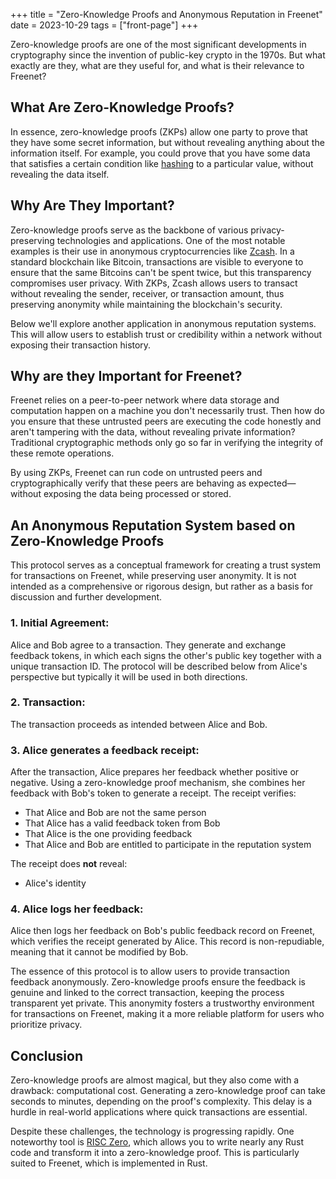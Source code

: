 +++
title = "Zero-Knowledge Proofs and Anonymous Reputation in Freenet"
date = 2023-10-29
tags = ["front-page"]
+++

Zero-knowledge proofs are one of the most significant developments in cryptography since the invention of public-key
crypto in the 1970s. But what exactly are they, what are they useful for, and what is their relevance to Freenet?

## What Are Zero-Knowledge Proofs?

In essence, zero-knowledge proofs (ZKPs) allow one party to prove that they have some secret information, but without
revealing anything about the information itself. For example, you could prove that you have some data that satisfies a
certain condition like [hashing](https://en.wikipedia.org/wiki/Hash_function) to a particular value, without revealing
the data itself.

## Why Are They Important?

Zero-knowledge proofs serve as the backbone of various privacy-preserving technologies and applications. One of the most
notable examples is their use in anonymous cryptocurrencies like [Zcash](https://z.cash/). In a standard blockchain like
Bitcoin, transactions are visible to everyone to ensure that the same Bitcoins can't be spent twice, but this
transparency compromises user privacy. With ZKPs, Zcash allows users to transact without revealing the sender, receiver,
or transaction amount, thus preserving anonymity while maintaining the blockchain's security.

Below we'll explore another application in anonymous reputation systems. This will allow users to establish trust or
credibility within a network without exposing their transaction history.

## Why are they Important for Freenet?

Freenet relies on a peer-to-peer network where data storage and computation happen on a machine you don't necessarily
trust. Then how do you ensure that these untrusted peers are executing the code honestly and aren't tampering with the
data, without revealing private information? Traditional cryptographic methods only go so far in verifying the integrity
of these remote operations.

By using ZKPs, Freenet can run code on untrusted peers and cryptographically verify that these peers are behaving as
expected—without exposing the data being processed or stored.

## An Anonymous Reputation System based on Zero-Knowledge Proofs

This protocol serves as a conceptual framework for creating a trust system for transactions on Freenet, while preserving
user anonymity. It is not intended as a comprehensive or rigorous design, but rather as a basis for discussion and
further development.

### 1. Initial Agreement:

Alice and Bob agree to a transaction. They generate and exchange feedback tokens, in which each signs the other's public
key together with a unique transaction ID. The protocol will be described below from Alice's perspective but typically
it will be used in both directions.

### 2. Transaction:

The transaction proceeds as intended between Alice and Bob.

### 3. Alice generates a feedback receipt:

After the transaction, Alice prepares her feedback whether positive or negative. Using a zero-knowledge proof mechanism,
she combines her feedback with Bob's token to generate a receipt. The receipt verifies:

- That Alice and Bob are not the same person
- That Alice has a valid feedback token from Bob
- That Alice is the one providing feedback
- That Alice and Bob are entitled to participate in the reputation system

The receipt does **not** reveal:

- Alice's identity

### 4. Alice logs her feedback:

Alice then logs her feedback on Bob's public feedback record on Freenet, which verifies the receipt generated by Alice.
This record is non-repudiable, meaning that it cannot be modified by Bob.

The essence of this protocol is to allow users to provide transaction feedback anonymously. Zero-knowledge proofs ensure
the feedback is genuine and linked to the correct transaction, keeping the process transparent yet private. This
anonymity fosters a trustworthy environment for transactions on Freenet, making it a more reliable platform for users
who prioritize privacy.

## Conclusion

Zero-knowledge proofs are almost magical, but they also come with a drawback: computational cost. Generating a
zero-knowledge proof can take seconds to minutes, depending on the proof's complexity. This delay is a hurdle in
real-world applications where quick transactions are essential.

Despite these challenges, the technology is progressing rapidly. One noteworthy tool is
[RISC Zero](https://www.risczero.com/), which allows you to write nearly any Rust code and transform it into a
zero-knowledge proof. This is particularly suited to Freenet, which is implemented in Rust.
